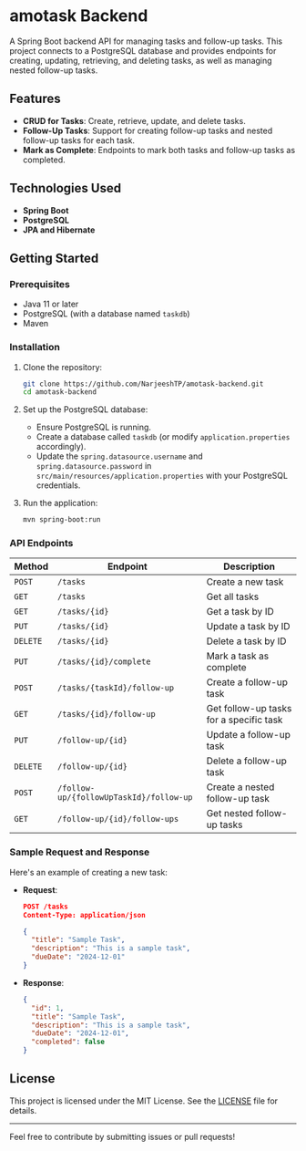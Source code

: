 # amotask Backend

A Spring Boot backend API for managing tasks and follow-up tasks. This project connects to a PostgreSQL database and provides endpoints for creating, updating, retrieving, and deleting tasks, as well as managing nested follow-up tasks.

## Features

- **CRUD for Tasks**: Create, retrieve, update, and delete tasks.
- **Follow-Up Tasks**: Support for creating follow-up tasks and nested follow-up tasks for each task.
- **Mark as Complete**: Endpoints to mark both tasks and follow-up tasks as completed.

## Technologies Used

- **Spring Boot**
- **PostgreSQL**
- **JPA and Hibernate**

## Getting Started

### Prerequisites

- Java 11 or later
- PostgreSQL (with a database named `taskdb`)
- Maven

### Installation

1. Clone the repository:

    ```bash
    git clone https://github.com/NarjeeshTP/amotask-backend.git
    cd amotask-backend
    ```

2. Set up the PostgreSQL database:
    - Ensure PostgreSQL is running.
    - Create a database called `taskdb` (or modify `application.properties` accordingly).
    - Update the `spring.datasource.username` and `spring.datasource.password` in `src/main/resources/application.properties` with your PostgreSQL credentials.

3. Run the application:

    ```bash
    mvn spring-boot:run
    ```

### API Endpoints

| Method   | Endpoint                      | Description                              |
|----------|--------------------------------|------------------------------------------|
| `POST`   | `/tasks`                       | Create a new task                        |
| `GET`    | `/tasks`                       | Get all tasks                            |
| `GET`    | `/tasks/{id}`                  | Get a task by ID                         |
| `PUT`    | `/tasks/{id}`                  | Update a task by ID                      |
| `DELETE` | `/tasks/{id}`                  | Delete a task by ID                      |
| `PUT`    | `/tasks/{id}/complete`         | Mark a task as complete                  |
| `POST`   | `/tasks/{taskId}/follow-up`    | Create a follow-up task                  |
| `GET`    | `/tasks/{id}/follow-up`        | Get follow-up tasks for a specific task  |
| `PUT`    | `/follow-up/{id}`              | Update a follow-up task                  |
| `DELETE` | `/follow-up/{id}`              | Delete a follow-up task                  |
| `POST`   | `/follow-up/{followUpTaskId}/follow-up` | Create a nested follow-up task |
| `GET`    | `/follow-up/{id}/follow-ups`   | Get nested follow-up tasks               |

### Sample Request and Response

Here's an example of creating a new task:

- **Request**:
    ```json
    POST /tasks
    Content-Type: application/json

    {
      "title": "Sample Task",
      "description": "This is a sample task",
      "dueDate": "2024-12-01"
    }
    ```

- **Response**:
    ```json
    {
      "id": 1,
      "title": "Sample Task",
      "description": "This is a sample task",
      "dueDate": "2024-12-01",
      "completed": false
    }
    ```

## License

This project is licensed under the MIT License. See the [LICENSE](LICENSE) file for details.

---

Feel free to contribute by submitting issues or pull requests!
